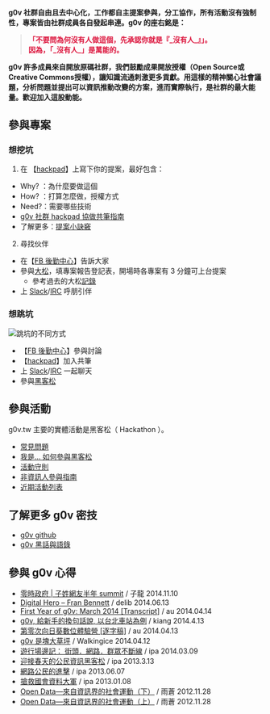 <div class="ui stacked segment">
<h4>
g0v 社群自由且去中心化，工作都自主提案參與，分工協作，所有活動沒有強制性，專案皆由社群成員各自發起串連。g0v 的座右銘是：
<p />
<blockquote style="color: crimson">「不要問為何沒有人做這個，先承認你就是『_沒有人_』」。<br />
因為，「_沒有人_」是萬能的。</blockquote>
<p />
g0v 許多成員來自開放原碼社群，我們鼓勵成果開放授權（Open Source或Creative Commons授權），讓知識流通刺激更多貢獻。用這樣的精神關心社會議題，分析問題並提出可以資訊推動改變的方案，進而實際執行，是社群的最大能量。歡迎加入這股動能。
</h4>
</div>

## 參與專案

### 想挖坑

1. 在 【[hackpad](https://g0v.hackpad.com/)】上寫下你的提案，最好包含：
  * Why? ：為什麼要做這個
  * How? ：打算怎麼做，授權方式
  * Need?：需要哪些技術
  * [g0v 社群 hackpad 協做共筆指南](https://g0v.hackpad.com/g0v-hackpad--nHk4V2TNU67)
  * 了解更多：[提案小訣竅](http://ipa.logdown.com/posts/143277-g0v-proposal-tips)
2. 尋找伙伴
  * 在【[FB 後勤中心](https://www.facebook.com/groups/g0v.general/)】告訴大家
  * 參與[大松](http://hack.g0v.tw/)，填專案報告登記表，開場時各專案有 3 分鐘可上台提案
    * 參考過去的大松[記錄](http://hack.g0v.tw/)
  * 上 [Slack](http://join.g0v.today/)/[IRC](http://hack.g0v.tw/irc) 呼朋引伴

### 想跳坑

![跳坑的不同方式](/imgs/participate.jpg)

* 【[FB 後勤中心](https://www.facebook.com/groups/g0v.general/)】參與討論
* 【[hackpad](https://g0v.hackpad.com/)】加入共筆
* 上 [Slack](http://join.g0v.today/)/[IRC](http://hack.g0v.tw/irc) 一起聊天
* 參與[黑客松](http://hack.g0v.tw/)

## 參與活動

g0v.tw 主要的實體活動是黑客松（ Hackathon ）。

* [常見問題](https://g0v.hackpad.com/FAQ-gLNXqwv6krA)
* [我是... 如何參與黑客松](https://g0v.hackpad.com/...--ciS8hEGw7iu)
* [活動守則](https://g0v.hackpad.com/2mprMIpYMz9)
* [非資訊人參與指南](http://ipa.logdown.com/posts/166655-g0v-hackathon-nongeek)
* [近期活動列表](http://hack.g0v.tw/)

## 了解更多 g0v 密技

* [g0v github](https://github.com/g0v)
* [g0v 黑話與語錄](https://g0v.hackpad.com/g0v--MI7fGNIdygb)

## 參與 g0v 心得

* [零時政府 | 子姓網友半年 summit](http://blog.yam.com/shulusama/article/81318638) / 子龍 2014.11.10
* [Digital Hero – Fran Bennett](http://blog.delib.net/digital-hero-fran-bennett/) / delib 2014.06.13
* [First Year of g0v: March 2014 [Transcript]](https://www.facebook.com/notes/%E5%94%90%E9%B3%B3/first-year-of-g0v-march-2014-transcript/808828052479750) / au 2014.04.14
* [g0v, 給新手的換句話說, 以台北車站為例](http://blog.twpug.org/607) / kiang 2014.4.13
* [第零次向日葵數位體驗營 [逐字稿]](https://www.facebook.com/notes/%E5%94%90%E9%B3%B3/%E7%AC%AC%E9%9B%B6%E6%AC%A1%E5%90%91%E6%97%A5%E8%91%B5%E6%95%B8%E4%BD%8D%E9%AB%94%E9%A9%97%E7%87%9F-%E9%80%90%E5%AD%97%E7%A8%BF/808273105868578) / au 2014.04.13
* [g0v 是塊大草坪](http://walkingice.blogspot.tw/2014/04/g0v.html) / Walkingice 2014.04.12
* [遊行場邊記： 街頭．網路．群眾不斷線](http://ipa.logdown.com/posts/184187-protest-internet-crowd) / ipa 2014.03.09
* [迎接春天的公民資訊黑客松](http://ipaway.org/?p=2518) / ipa 2013.3.13
* [網路公民的進擊](http://ipaway.org/?p=2679) / ipa 2013.06.07
* [搶救國會資料大軍](http://ipaway.org/?p=2334) / ipa 2013.01.08
* [Open Data—來自資訊界的社會運動（下）](http://www.thinkingtaiwan.com/public/articles/view/318) / 雨蒼 2012.11.28
* [Open Data—來自資訊界的社會運動（上）](http://www.thinkingtaiwan.com/articles/view/314) / 雨蒼 2012.11.28


